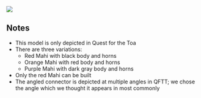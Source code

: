 ![](maha-wild.png)

Notes
-----
* This model is only depicted in Quest for the Toa
* There are three variations:
    * Red Mahi with black body and horns
    * Orange Mahi with red body and horns
    * Purple Mahi with dark gray body and horns
* Only the red Mahi can be built
* The angled connector is depicted at multiple angles in QFTT; we chose the angle which we thought it appears in most commonly